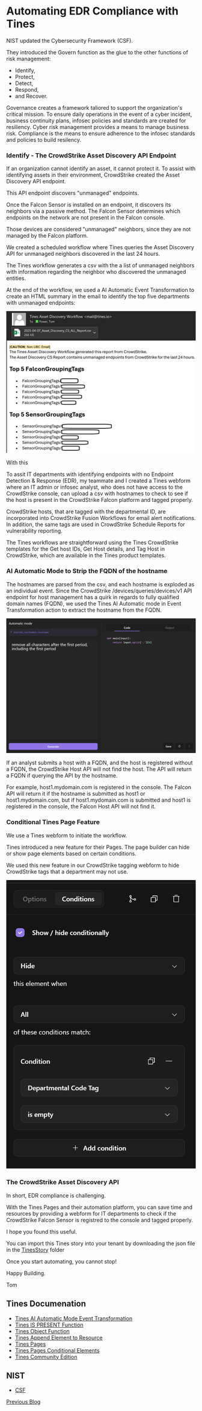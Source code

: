 # Automating EDR Compliance with Tines
NIST updated the Cybersecurity Framework (CSF).  

They introduced the Govern function as the glue to the other functions of risk management:
- Identify,
- Protect,
- Detect,
- Respond,
- and Recover.

Governance creates a framework taliored to support the organization's critical mission. To ensure daily operations in the event of a cyber incident, business continuity plans, infosec policies and standards are created for resiliency.  Cyber risk management provides a means to manage business risk.  Compliance is the means to ensure adherence to the infosec standards and policies to build resilency.

### Identify - The CrowdStrike Asset Discovery API Endpoint
If an organization cannot identify an asset, it cannot protect it.  To assist with identifying assets in their environment, CrowdStrike created the Asset Discovery API endpoint.

This API endpoint discovers "unmanaged" endpoints.

Once the Falcon Sensor is installed on an endpoint, it discovers its neighbors via a passive method.  The Falcon Sensor determines which endpoints on the network are not present in the Falcon console. 

Those devices are considered "unmanaged" neighbors, since they are not managed by the Falcon platform.

We created a scheduled workflow where Tines queries the Asset Discovery API for unmanaged neighbors discovered in the last 24 hours.  

The Tines workflow generates a csv with the a list of unmanaged neighbors with information regarding the neighbor who discovered the unmanaged entities.

At the end of the workflow, we used a AI Automatic Event Transformation to create an HTML summary in the email to identify the top five departments with unmanaged endpoints:

<img src="./images/AI-Automatic-Mode-HTML-Summary.png">

With this 

To assit IT departments with identifying endpoints with no Endpoint Detection & Response (EDR), my teammate and I created a Tines webform where an IT admin or infosec analyst, who does not have access to the CrowdStrike console, can upload a csv with hostnames to check to see if the host is present in the CrowdStrike Falcon platform and tagged properly.

CrowdStrike hosts, that are tagged with the departmental ID, are incorporated into CrowdStrike Fusion Workflows for email alert notifications. In addition, the same tags are used in CrowdStrike Schedule Reports for vulnerability reporting. 

 The Tines workflows are straightforward using the Tines CrowdStrike templates for the Get host IDs, Get Host details, and Tag Host in CrowdStrike, which are available in the Tines product templates.

### AI Automatic Mode to Strip the FQDN of the hostname

The hostnames are parsed from the csv, and each hostname is exploded as an individual event.  Since the CrowdStrike /devices/queries/devices/v1 API endpoint for host management has a quirk in regards to fully qualified domain names (FQDN), we used the Tines AI Automatic mode in Event Transformation action to extract the hostname from the FQDN.

<img src="./images/AI-Automatic-Mode-StripFQDN.png">

If an analyst submits a host with a FQDN, and the host is registered without a FQDN, the CrowdStrike Host API will not find the host.  The API will return a FQDN if querying the API by the hostname.

For example, host1.mydomain.com is registered in the console.  The Falcon API will return it if the hostname is submitted as host1 or host1.mydomain.com, but if host1.mydomain.com is submitted and host1 is registered in the console, the Falcon Host API will not find it.

### Conditional Tines Page Feature

We use a Tines webform to initiate the workflow.

Tines introduced a new feature for their Pages.  The page builder can hide or show page elements based on certain conditions.

We used this new feature in our CrowdStrike tagging webform to hide CrowdStrike tags that a department may not use.

<img src="./images/Tines-Pages-Conditions-1.png">

### The CrowdStrike Asset Discovery API


In short, EDR compliance is challenging. 

With the Tines Pages and their automation platform, you can save time and resources by providing a webform for IT departments to check if the CrowdStrike Falcon Sensor is registred to the console and tagged properly. 

I hope you found this useful.  

You can import this Tines story into your tenant by downloading the json file in the [TinesStory](https://github.com/AutomateSecOps/EDgaR-Utility/tree/main/TinesStory) folder

Once you start automating, you cannot stop!

Happy Building.

Tom

## Tines Documenation
- [Tines AI Automatic Mode Event Transformation](https://www.tines.com/docs/actions/types/event-transformation/automatic//)
- [Tines IS PRESENT Function](https://www.tines.com/docs/formulas/functions/is-present/)
- [Tines Object Function](https://www.tines.com/docs/formulas/functions/object/)
- [Tines Append Element to Resource](https://www.tines.com/api/resources/append-element/)
- [Tines Pages](https://www.tines.com/docs/pages/)
- [Tines Pages Conditional Elements](https://www.tines.com/docs/pages/conditional-page-elements/)
- [Tines Community Edition](https://www.tines.com/pricing/)

## NIST
- [CSF](https://www.nist.gov/cyberframework)

[Previous Blog](https://umbrella.automatesecops.com/)
